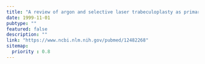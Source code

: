 ```yaml
---
title: "A review of argon and selective laser trabeculoplasty as primary treatments of open-angle glaucoma."
date: 1999-11-01
pubtype: ""
featured: false
description: ""
link: "https://www.ncbi.nlm.nih.gov/pubmed/12482268"
sitemap:
  priority : 0.8
---
```



